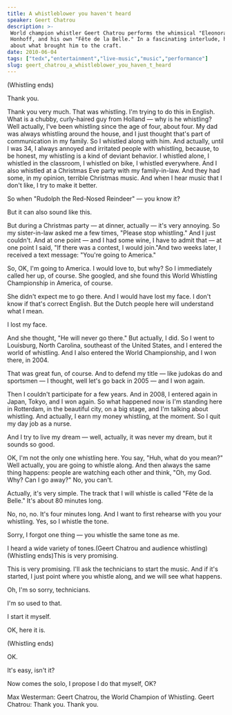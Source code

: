 ```yaml
---
title: A whistleblower you haven't heard
speaker: Geert Chatrou
description: >-
 World champion whistler Geert Chatrou performs the whimsical "Eleonora" by A.
 Honhoff, and his own "Fête de la Belle." In a fascinating interlude, he talks
 about what brought him to the craft.
date: 2010-06-04
tags: ["tedx","entertainment","live-music","music","performance"]
slug: geert_chatrou_a_whistleblower_you_haven_t_heard
---
```


(Whistling ends)

Thank you.

Thank you very much. That was whistling. I'm trying to do this in English. What is a
chubby, curly-haired guy from Holland — why is he whistling? Well actually, I've been
whistling since the age of four, about four. My dad was always whistling around the house,
and I just thought that's part of communication in my family. So I whistled along with
him. And actually, until I was 34, I always annoyed and irritated people with whistling,
because, to be honest, my whistling is a kind of deviant behavior. I whistled alone, I
whistled in the classroom, I whistled on bike, I whistled everywhere. And I also whistled
at a Christmas Eve party with my family-in-law. And they had some, in my opinion, terrible
Christmas music. And when I hear music that I don't like, I try to make it
better.

So when "Rudolph the Red-Nosed Reindeer" — you know it?

But it can also sound like this.

But during a Christmas party — at dinner, actually — it's very annoying. So my
sister-in-law asked me a few times, "Please stop whistling." And I just couldn't. And at
one point — and I had some wine, I have to admit that — at one point I said, "If there was
a contest, I would join."And two weeks later, I received a text message: "You're going to
America."

So, OK, I'm going to America. I would love to, but why? So I immediately called her up, of
course. She googled, and she found this World Whistling Championship in America, of
course.

She didn't expect me to go there. And I would have lost my face. I don't know if that's
correct English. But the Dutch people here will understand what I mean.

I lost my face.

And she thought, "He will never go there." But actually, I did. So I went to Louisburg,
North Carolina, southeast of the United States, and I entered the world of whistling. And
I also entered the World Championship, and I won there, in 2004.

That was great fun, of course. And to defend my title — like judokas do and sportsmen — I
thought, well let's go back in 2005 — and I won again.

Then I couldn't participate for a few years. And in 2008, I entered again in Japan, Tokyo,
and I won again. So what happened now is I'm standing here in Rotterdam, in the beautiful
city, on a big stage, and I'm talking about whistling. And actually, I earn my money
whistling, at the moment. So I quit my day job as a nurse.

And I try to live my dream — well, actually, it was never my dream, but it sounds so
good.

OK, I'm not the only one whistling here. You say, "Huh, what do you mean?" Well actually,
you are going to whistle along. And then always the same thing happens: people are
watching each other and think, "Oh, my God. Why? Can I go away?" No, you
can't.

Actually, it's very simple. The track that I will whistle is called "Fête de la Belle."
It's about 80 minutes long.

No, no, no. It's four minutes long. And I want to first rehearse with you your whistling.
Yes, so I whistle the tone.

Sorry, I forgot one thing — you whistle the same tone as me.

I heard a wide variety of tones.(Geert Chatrou and audience whistling)(Whistling ends)This
is very promising.

This is very promising. I'll ask the technicians to start the music. And if it's started,
I just point where you whistle along, and we will see what happens.

Oh, I'm so sorry, technicians.

I'm so used to that.

I start it myself.

OK, here it is.

(Whistling ends)

OK.

It's easy, isn't it?

Now comes the solo, I propose I do that myself, OK?

Max Westerman: Geert Chatrou, the World Champion of Whistling. Geert Chatrou: Thank you.
Thank you.

<!--
ad_duration=3.33
comment_count=94
event="TEDxRotterdam 2010"
external_start_time=0
intro_duration=11.82
is_subtitle_required="False"
is_talk_featured="True"
language="en"
language_swap="False"
native_language="en"
number_of_related_talks=6
number_of_speakers=1
number_of_subtitled_videos=31
number_of_tags=5
number_of_talk_download_languages=31
number_of_talk_more_resources=0
number_of_talk_recommendations=0
number_of_talks_take_actions=0
post_ad_duration=0.83
published_timestamp="2011-02-11 15:17:00"
recording_date="2010-06-04"
speaker_description="Whistler"
speaker_is_published=1
speaker_name="Geert Chatrou"
talk_name="A whistleblower you haven't heard"
talks_tags=["tedx","entertainment","live-music","music","performance"]
url_audio="https://download.ted.com/talks/GeertChatrou_2010X.mp3?apikey=acme-roadrunner"
url_photo_speaker="https://pe.tedcdn.com/images/ted/1f3397bb947ffafa5c034a5ed7ba72c8a90bbe60_254x191.jpg"
url_photo_talk="https://pe.tedcdn.com/images/ted/0e279e9a1d7a4b0fcf3ac242ebe432f667ee6f75_800x600.jpg"
url_webpage="https://www.ted.com/talks/geert_chatrou_a_whistleblower_you_haven_t_heard"
video_type_name="TEDx Talk"
-->